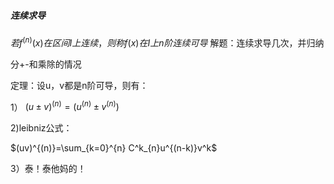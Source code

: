 ##### 连续求导
$若f^{(n)}(x)在区间I上连续，则称f(x)在I上n阶连续可导$
解题：连续求导几次，并归纳

分+-和乘除的情况

定理：设u，v都是n阶可导，则有：

1） $(u\pm v)^{(n)}=(u^{(n)} \pm v^{(n)})$

2)leibniz公式：

 $(uv)^{(n)}=\sum_{k=0}^{n} C^k_{n}u^{(n-k)}v^k$

3）泰！泰他妈的！